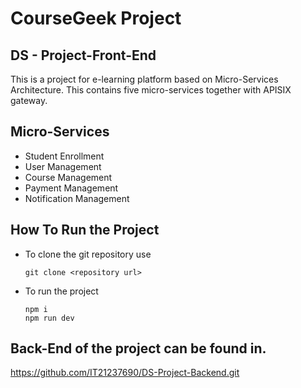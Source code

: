 # CourseGeek Project
## DS - Project-Front-End

This is a project for e-learning platform based on Micro-Services Architecture. This contains five micro-services together with APISIX gateway.

## Micro-Services
- Student Enrollment
- User Management
- Course Management
- Payment Management
- Notification Management
  
## How To Run the Project
- To clone the git repository use
  ```
  git clone <repository url>
  
- To run the project
  ```
  npm i
  npm run dev

## Back-End of the project can be found in.

https://github.com/IT21237690/DS-Project-Backend.git



